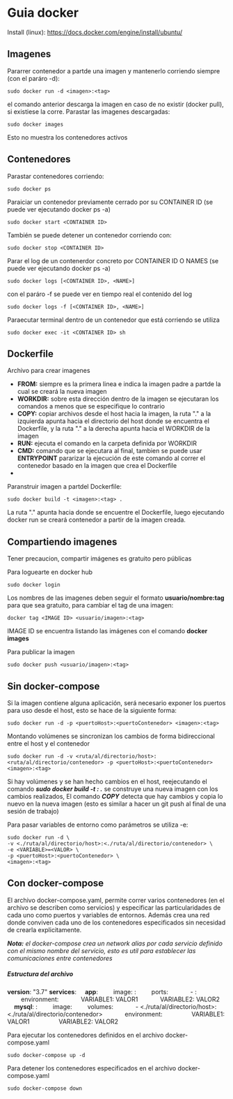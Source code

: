 # Guia docker

Install (linux): https://docs.docker.com/engine/install/ubuntu/

## Imagenes
Pararrer contenedor a partde una imagen y mantenerlo corriendo siempre (con el paráro -d):
```
sudo docker run -d <imagen>:<tag>
```
el comando anterior descarga la imagen en caso de no existir (docker pull), si existiese la corre. Parastar las imagenes descargadas:
```
sudo docker images
```
Esto no muestra los contenedores activos

## Contenedores
Parastar contenedores corriendo:
```
sudo docker ps
```
Paraiciar un contenedor previamente cerrado por su CONTAINER ID (se puede ver ejecutando docker ps -a)
```
sudo docker start <CONTAINER ID>
```
También se puede detener un contenedor corriendo con:
```
sudo docker stop <CONTAINER ID>
```
Parar el log de un contenerdor concreto por CONTAINER ID O NAMES (se puede ver ejecutando docker ps -a)
```
sudo docker logs [<CONTAINER ID>, <NAME>]
```
con el paráro -f se puede ver en tiempo real el contenido del log
```
sudo docker logs -f [<CONTAINER ID>, <NAME>]
```
Paraecutar terminal dentro de un contenedor que está corriendo se utiliza
```
sudo docker exec -it <CONTAINER ID> sh
```

## Dockerfile
Archivo para crear imagenes
- **FROM:** siempre es la primera linea e indica la imagen padre a partde la cual se creará la nueva imagen
- **WORKDIR:** sobre esta dirección dentro de la imagen se ejecutaran los comandos a menos que se especifique lo contrario
- **COPY:** copiar archivos desde el host hacia la imagen, la ruta "." a la izquierda apunta hacia el directorio del host donde se encuentra el Dockerfile, y la ruta "." a la derecha apunta hacia el WORKDIR de la imagen
- **RUN:** ejecuta el comando en la carpeta definida por WORKDIR
- **CMD:** comando que se ejecutara al final, tambien se puede usar **ENTRYPOINT** pararizar la ejecución de este comando al correr el contenedor basado en la imagen que crea el Dockerfile
- 

Paranstruir imagen a partdel Dockerfile:
```
sudo docker build -t <imagen>:<tag> .
```
La ruta "." apunta hacia donde se encuentre el Dockerfile, luego ejecutando docker run se creará contenedor a partir de la imagen creada.

## Compartiendo imagenes
Tener precaucion, compartir imágenes es gratuito pero públicas

Para loguearte en docker hub
```
sudo docker login
```
 Los nombres de las imagenes deben seguir el formato **usuario/nombre:tag** para que sea gratuito, para cambiar el tag de una imagen:
```
docker tag <IMAGE ID> <usuario/imagen>:<tag>
```
IMAGE ID se encuentra listando las imágenes con el comando **docker images**

Para publicar la imagen
```
sudo docker push <usuario/imagen>:<tag>
```

## Sin docker-compose
Si la imagen contiene alguna aplicación, será necesario exponer los puertos para uso desde el host, esto se hace de la siguiente forma:
```
sudo docker run -d -p <puertoHost>:<puertoContenedor> <imagen>:<tag>
```
Montando volúmenes se sincronizan los cambios de forma bidireccional entre el host y el contenedor
```
sudo docker run -d -v <ruta/al/directorio/host>:<ruta/al/directorio/contenedor> -p <puertoHost>:<puertoContenedor> <imagen>:<tag>
```
Si hay volúmenes y se han hecho cambios en el host, reejecutando el comando _**sudo docker build -t <imagen>:<tag> .**_ se construye una nueva imagen con los cambios realizados, El comando _**COPY**_ detecta que hay cambios y copia lo nuevo en la nueva imagen (esto es similar a hacer un git push al final de una sesión de trabajo)

Para pasar variables de entorno como parámetros se utiliza -e:
```
sudo docker run -d \
-v <./ruta/al/directorio/host>:<./ruta/al/directorio/contenedor> \
-e <VARIABLE>=<VALOR> \
-p <puertoHost>:<puertoContenedor> \
<imagen>:<tag>
```

## Con docker-compose
El archivo docker-compose.yaml, permite correr varios contenedores (en el archivo se describen como servicios) y especificar las particularidades de cada uno como puertos y variables de entornos. Además crea una red donde conviven cada uno de los contenedores especificados sin necesidad de crearla explicitamente.

_**Nota:** el docker-compose crea un network alias por cada servicio definido con el mismo nombre del servicio, esto es util para establecer las comunicaciones entre contenedores_

##### Estructura del archivo #####
**version**: "3.7"
**services**:
&nbsp;&nbsp;&nbsp;&nbsp;**app**:
&nbsp;&nbsp;&nbsp;&nbsp;&nbsp;&nbsp;&nbsp;&nbsp;image: <imagen>:<tag>
&nbsp;&nbsp;&nbsp;&nbsp;&nbsp;&nbsp;&nbsp;&nbsp;ports:
&nbsp;&nbsp;&nbsp;&nbsp;&nbsp;&nbsp;&nbsp;&nbsp;&nbsp;&nbsp;&nbsp;&nbsp;- <puertoHost>:<puertoContenedor>
&nbsp;&nbsp;&nbsp;&nbsp;&nbsp;&nbsp;&nbsp;&nbsp;environment:
&nbsp;&nbsp;&nbsp;&nbsp;&nbsp;&nbsp;&nbsp;&nbsp;&nbsp;&nbsp;&nbsp;&nbsp;VARIABLE1: VALOR1
&nbsp;&nbsp;&nbsp;&nbsp;&nbsp;&nbsp;&nbsp;&nbsp;&nbsp;&nbsp;&nbsp;&nbsp;VARIABLE2: VALOR2
&nbsp;&nbsp;&nbsp;&nbsp;**mysql**: <imagen>:<tag>
&nbsp;&nbsp;&nbsp;&nbsp;&nbsp;&nbsp;&nbsp;&nbsp;image:
&nbsp;&nbsp;&nbsp;&nbsp;&nbsp;&nbsp;&nbsp;&nbsp;volumes:
&nbsp;&nbsp;&nbsp;&nbsp;&nbsp;&nbsp;&nbsp;&nbsp;&nbsp;&nbsp;&nbsp;&nbsp;- <./ruta/al/directorio/host>:<./ruta/al/directorio/contenedor>
&nbsp;&nbsp;&nbsp;&nbsp;&nbsp;&nbsp;&nbsp;&nbsp;&nbsp;&nbsp;&nbsp;&nbsp;environment:
&nbsp;&nbsp;&nbsp;&nbsp;&nbsp;&nbsp;&nbsp;&nbsp;&nbsp;&nbsp;&nbsp;&nbsp;&nbsp;&nbsp;&nbsp;&nbsp;VARIABLE1: VALOR1
&nbsp;&nbsp;&nbsp;&nbsp;&nbsp;&nbsp;&nbsp;&nbsp;&nbsp;&nbsp;&nbsp;&nbsp;&nbsp;&nbsp;&nbsp;&nbsp;VARIABLE2: VALOR2

Para ejecutar los contenedores definidos en el archivo docker-compose.yaml
```
sudo docker-compose up -d
```
Para detener los contenedores especificados en el archivo docker-compose.yaml
```
sudo docker-compose down
```